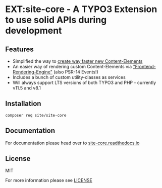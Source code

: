 # EXT:site-core - A TYPO3 Extension to use solid APIs during development

## Features
- Simplified the way to [create way faster new Content-Elements](https://site-core.readthedocs.io/en/main/services/tca-service/)
- An easier way of rendering custom Content-Elements via ["Frontend-Rendering-Engine"](https://site-core.readthedocs.io/en/main/rendering/engine/) (also PSR-14 Events!)
- Includes a bunch of custom utility-classes as services
- Will always support LTS versions of both TYPO3 and PHP - currently v11.5 and v8.1

## Installation
`composer req site/site-core`

## Documentation

For documentation please head over to [site-core.readthedocs.io](https://site-core.readthedocs.io/)

## License

MIT

For more information please see [LICENSE](https://github.com/iammati/site-core/blob/main/LICENSE)

